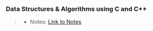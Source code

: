 ### Data Structures & Algorithms using C and C++

> - Notes: [Link to Notes](https://www.tutorialspoint.com/data_structures_algorithms/index.htm)
